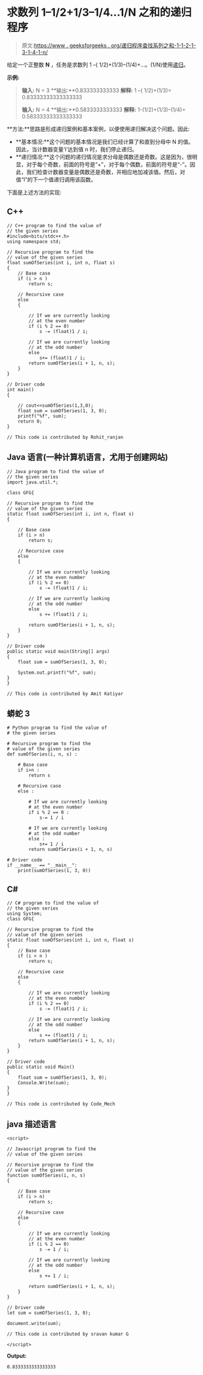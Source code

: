 # 求数列 1–1/2+1/3–1/4…1/N 之和的递归程序

> 原文:[https://www . geeksforgeeks . org/递归程序查找系列之和-1-1-2-1-3-1-4-1-n/](https://www.geeksforgeeks.org/recursive-program-to-find-the-sum-of-the-series-1-1-2-1-3-1-4-1-n/)

给定一个正整数 **N** ，任务是求数列 1 –( 1/2)+(1/3)–(1/4)+…。(1/N)使用[递归](https://www.geeksforgeeks.org/recursion/)。

**示例:**

> **输入:** N = 3
> **输出:**0.833333333333
> **解释:**
> 1 –( 1/2)+(1/3)= 0.83333333333333333
> 
> **输入:** N = 4
> **输出:**0.5833333333333
> **解释:**
> 1-(1/2)+(1/3)–(1/4)= 0.58333333333333333

**方法:**思路是形成递归案例和基本案例，以便使用递归解决这个问题。因此:

*   **基本情况:**这个问题的基本情况是我们已经计算了和直到分母中 N 的值。因此，当计数器变量‘I’达到值 n 时，我们停止递归。
*   **递归情况:**这个问题的递归情况是求分母是偶数还是奇数。这是因为，很明显，对于每个奇数，前面的符号是“+”，对于每个偶数，前面的符号是“-”。因此，我们检查计数器变量是偶数还是奇数，并相应地加减该值。然后，对值“I”的下一个值递归调用该函数。

下面是上述方法的实现:

## C++

```
// C++ program to find the value of
// the given series
#include<bits/stdc++.h>
using namespace std;

// Recursive program to find the
// value of the given series
float sumOfSeries(int i, int n, float s)
{
    // Base case
    if (i > n )
        return s;

    // Recursive case
    else
    {

        // If we are currently looking
        // at the even number
        if (i % 2 == 0)
            s -= (float)1 / i;

        // If we are currently looking
        // at the odd number
        else
            s+= (float)1 / i;
        return sumOfSeries(i + 1, n, s);
    }
}

// Driver code
int main()
{

    // cout<<sumOfSeries(1,3,0);
    float sum = sumOfSeries(1, 3, 0);
    printf("%f", sum);
    return 0;
}

// This code is contributed by Rohit_ranjan
```

## Java 语言(一种计算机语言，尤用于创建网站)

```
// Java program to find the value of
// the given series
import java.util.*;

class GFG{

// Recursive program to find the
// value of the given series
static float sumOfSeries(int i, int n, float s)
{

    // Base case
    if (i > n)
        return s;

    // Recursive case
    else
    {

        // If we are currently looking
        // at the even number
        if (i % 2 == 0)
            s -= (float)1 / i;

        // If we are currently looking
        // at the odd number
        else
            s += (float)1 / i;

        return sumOfSeries(i + 1, n, s);
    }
}

// Driver code
public static void main(String[] args)
{
    float sum = sumOfSeries(1, 3, 0);

    System.out.printf("%f", sum);
}
}

// This code is contributed by Amit Katiyar
```

## 蟒蛇 3

```
# Python program to find the value of
# the given series

# Recursive program to find the
# value of the given series
def sumOfSeries(i, n, s) :

    # Base case
    if i>n :
        return s

    # Recursive case
    else :

        # If we are currently looking
        # at the even number
        if i % 2 == 0 :
            s-= 1 / i

        # If we are currently looking
        # at the odd number
        else :
            s+= 1 / i
        return sumOfSeries(i + 1, n, s)

# Driver code
if __name__ == "__main__":
    print(sumOfSeries(1, 3, 0))
```

## C#

```
// C# program to find the value of
// the given series
using System;
class GFG{

// Recursive program to find the
// value of the given series
static float sumOfSeries(int i, int n, float s)
{
    // Base case
    if (i > n )
        return s;

    // Recursive case
    else
    {

        // If we are currently looking
        // at the even number
        if (i % 2 == 0)
            s -= (float)1 / i;

        // If we are currently looking
        // at the odd number
        else
            s += (float)1 / i;
        return sumOfSeries(i + 1, n, s);
    }
}

// Driver code
public static void Main()
{
    float sum = sumOfSeries(1, 3, 0);
    Console.Write(sum);
}
}

// This code is contributed by Code_Mech
```

## java 描述语言

```
<script>

// Javascript program to find the
// value of the given series

// Recursive program to find the
// value of the given series
function sumOfSeries(i, n, s)
{

    // Base case
    if (i > n)
        return s;

    // Recursive case
    else
    {

        // If we are currently looking
        // at the even number
        if (i % 2 == 0)
            s -= 1 / i;

        // If we are currently looking
        // at the odd number
        else
            s += 1 / i;

        return sumOfSeries(i + 1, n, s);
    }
}

// Driver code
let sum = sumOfSeries(1, 3, 0);

document.write(sum);

// This code is contributed by sravan kumar G

</script>
```

**Output:** 

```
0.8333333333333333
```